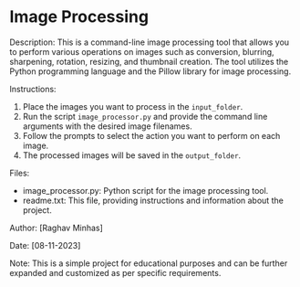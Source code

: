 # Image Processing

Description:
This is a command-line image processing tool that allows you to perform various operations on images such as conversion, blurring, sharpening, rotation, resizing, and thumbnail creation. The tool utilizes the Python programming language and the Pillow library for image processing.

Instructions:
1. Place the images you want to process in the `input_folder`.
2. Run the script `image_processor.py` and provide the command line arguments with the desired image filenames.
3. Follow the prompts to select the action you want to perform on each image.
4. The processed images will be saved in the `output_folder`.

Files:
- image_processor.py: Python script for the image processing tool.
- readme.txt: This file, providing instructions and information about the project.

Author:
[Raghav Minhas]

Date:
[08-11-2023]

Note:
This is a simple project for educational purposes and can be further expanded and customized as per specific requirements.
